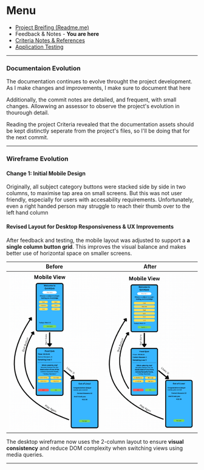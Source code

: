 # Menu

- <a href="/Readme.md">Project Breifing (Readme.me)</a>
- Feedback & Notes - <b>You are here</b>
- <a href="Criteria.md">Criteria Notes & References</a>
- <a href="Documentation/Testing.md">Application Testing</a>
---

### Documentaion Evolution

The documentation continues to evolve throught the project development. As I make changes and improvements, I make sure to document that here

Additionally, the commit notes are detailed, and frequent, with small changes. Allowwing an assessor to observe the project's evolution in thourough detail.

Reading the project Criteria revealed that the documentation assets should be kept distinctly seperate from the project's files, so I'll be doing that for the next commit.

---

### Wireframe Evolution

#### <b>Change 1:</b> Initial Mobile Design</b> 
Originally, all subject category buttons were stacked side by side in two columns, to maximise tap area on small screens. But this was not user friendly, especially for users with accesability requirements. Unfortunately, even a right handed person may struggle to reach their thumb over to the left hand column

#### Revised Layout for Desktop Responsiveness & UX Improvements
After feedback and testing, the mobile layout was adjusted to support a **a single column button grid**. This improves the visual balance and makes better use of horizontal space on smaller screens.

| Before | After |
|--------|-------|
| <img src="./img/Mobile-View_old.png" width="300"/> | <img src="./img/Mobile-View.png" width="300"/> |


The desktop wireframe now uses the 2-column layout to ensure **visual consistency** and reduce DOM complexity when switching views using media queries.

---


